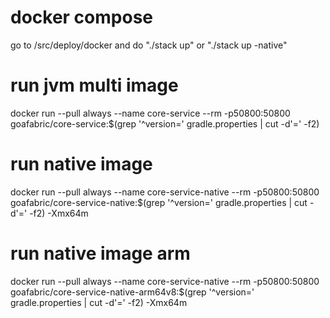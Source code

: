 # docker compose
go to /src/deploy/docker and do "./stack up" or "./stack up -native"

# run jvm multi image
docker run --pull always --name core-service --rm -p50800:50800 goafabric/core-service:$(grep '^version=' gradle.properties | cut -d'=' -f2)

# run native image
docker run --pull always --name core-service-native --rm -p50800:50800 goafabric/core-service-native:$(grep '^version=' gradle.properties | cut -d'=' -f2) -Xmx64m

# run native image arm
docker run --pull always --name core-service-native --rm -p50800:50800 goafabric/core-service-native-arm64v8:$(grep '^version=' gradle.properties | cut -d'=' -f2) -Xmx64m